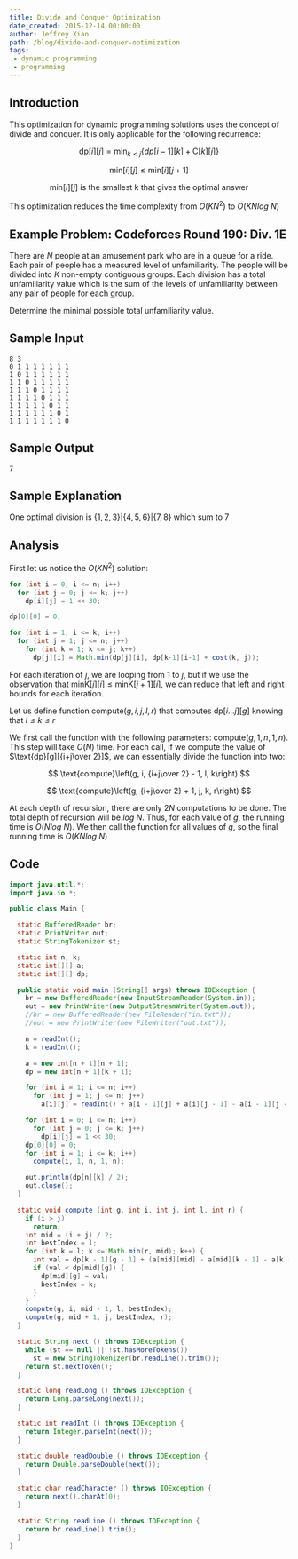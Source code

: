 ```yaml
---
title: Divide and Conquer Optimization
date_created: 2015-12-14 00:00:00
author: Jeffrey Xiao
path: /blog/divide-and-conquer-optimization
tags:
 - dynamic programming
 - programming
---
```


## Introduction

This optimization for dynamic programming solutions uses the concept of divide and conquer. It is
only applicable for the following recurrence:

$$
\text{dp}[i][j] = \min_{k < j}\{dp[i-1][k] + \text{C}[k][j]\}
$$

$$
\text{min}[i][j] \leq \text{min}[i][j+1]
$$

$$
\text{min}[i][j] \text{ is the smallest k that gives the optimal answer}
$$

This optimization reduces the time complexity from $O(KN^2)$ to $O(KN log \ N)$

## Example Problem: Codeforces Round 190: Div. 1E

There are $N$ people at an amusement park who are in a queue for a ride. Each pair of people has a
measured level of unfamiliarity. The people will be divided into $K$ non-empty contiguous groups.
Each division has a total unfamiliarity value which is the sum of the levels of unfamiliarity
between any pair of people for each group.

Determine the minimal possible total unfamiliarity value.

## Sample Input

```
8 3
0 1 1 1 1 1 1 1
1 0 1 1 1 1 1 1
1 1 0 1 1 1 1 1
1 1 1 0 1 1 1 1
1 1 1 1 0 1 1 1
1 1 1 1 1 0 1 1
1 1 1 1 1 1 0 1
1 1 1 1 1 1 1 0
```

## Sample Output

```
7
```

## Sample Explanation
One optimal division is $\{1, 2, 3\} | \{4, 5, 6\} | \{7, 8\}$ which sum to $7$

## Analysis

First let us notice the $O(KN^2)$ solution:

```java
for (int i = 0; i <= n; i++)
  for (int j = 0; j <= k; j++)
    dp[i][j] = 1 << 30;

dp[0][0] = 0;

for (int i = 1; i <= k; i++)
  for (int j = 1; j <= n; j++)
    for (int k = 1; k <= j; k++)
      dp[j][i] = Math.min(dp[j][i], dp[k-1][i-1] + cost(k, j));
```

For each iteration of $j$, we are looping from $1$ to $j$, but if we use the observation that
$\text{minK}[j][i] \leq \text{minK}[j+1][i]$, we can reduce that left and right bounds for each
iteration.

Let us define function $\text{compute}(g, i, j, l, r)$ that computes $\text{dp}[i...j][g]$ knowing
that $l \leq k \leq r$

We first call the function with the following parameters: $\text{compute}(g, 1, n, 1, n)$. This step
will take $O(N)$ time. For each call, if we compute the value of $\text{dp}[g][{i+j\over 2}]$, we
can essentially divide the function into two:

$$
\text{compute}\left(g, i, {i+j\over 2} - 1, l, k\right)
$$

$$
\text{compute}\left(g, {i+j\over 2} + 1, j, k, r\right)
$$

At each depth of recursion, there are only $2N$ computations to be done. The total depth of
recursion will be $log\ N$. Thus, for each value of $g$, the running time is $O(Nlog\ N)$. We then
call the function for all values of $g$, so the final running time is $O(KNlog\ N)$

## Code

```java
import java.util.*;
import java.io.*;

public class Main {

  static BufferedReader br;
  static PrintWriter out;
  static StringTokenizer st;

  static int n, k;
  static int[][] a;
  static int[][] dp;

  public static void main (String[] args) throws IOException {
    br = new BufferedReader(new InputStreamReader(System.in));
    out = new PrintWriter(new OutputStreamWriter(System.out));
    //br = new BufferedReader(new FileReader("in.txt"));
    //out = new PrintWriter(new FileWriter("out.txt"));

    n = readInt();
    k = readInt();

    a = new int[n + 1][n + 1];
    dp = new int[n + 1][k + 1];

    for (int i = 1; i <= n; i++)
      for (int j = 1; j <= n; j++)
        a[i][j] = readInt() + a[i - 1][j] + a[i][j - 1] - a[i - 1][j - 1];

    for (int i = 0; i <= n; i++)
      for (int j = 0; j <= k; j++)
        dp[i][j] = 1 << 30;
    dp[0][0] = 0;
    for (int i = 1; i <= k; i++)
      compute(i, 1, n, 1, n);

    out.println(dp[n][k] / 2);
    out.close();
  }

  static void compute (int g, int i, int j, int l, int r) {
    if (i > j)
      return;
    int mid = (i + j) / 2;
    int bestIndex = l;
    for (int k = l; k <= Math.min(r, mid); k++) {
      int val = dp[k - 1][g - 1] + (a[mid][mid] - a[mid][k - 1] - a[k - 1][mid] + a[k - 1][k - 1]);
      if (val < dp[mid][g]) {
        dp[mid][g] = val;
        bestIndex = k;
      }
    }
    compute(g, i, mid - 1, l, bestIndex);
    compute(g, mid + 1, j, bestIndex, r);
  }

  static String next () throws IOException {
    while (st == null || !st.hasMoreTokens())
      st = new StringTokenizer(br.readLine().trim());
    return st.nextToken();
  }

  static long readLong () throws IOException {
    return Long.parseLong(next());
  }

  static int readInt () throws IOException {
    return Integer.parseInt(next());
  }

  static double readDouble () throws IOException {
    return Double.parseDouble(next());
  }

  static char readCharacter () throws IOException {
    return next().charAt(0);
  }

  static String readLine () throws IOException {
    return br.readLine().trim();
  }
}
```
